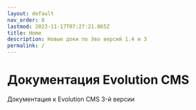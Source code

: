 ```yaml
---
layout: default
nav_order: 0
lastmod: 2023-11-17T07:27:21.865Z
title: Home
description: Новые доки по Эво версий 1.4 и 3
permalink: /
---
```


# Документация Evolution CMS

Документация к Evolution CMS 3-й версии
